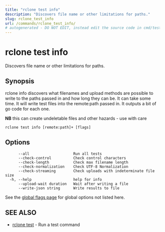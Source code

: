 ```yaml
---
title: "rclone test info"
description: "Discovers file name or other limitations for paths."
slug: rclone_test_info
url: /commands/rclone_test_info/
# autogenerated - DO NOT EDIT, instead edit the source code in cmd/test/info/ and as part of making a release run "make commanddocs"
---
```

# rclone test info

Discovers file name or other limitations for paths.

## Synopsis

rclone info discovers what filenames and upload methods are possible
to write to the paths passed in and how long they can be.  It can take some
time.  It will write test files into the remote:path passed in.  It outputs
a bit of go code for each one.

**NB** this can create undeletable files and other hazards - use with care


```
rclone test info [remote:path]+ [flags]
```

## Options

```
      --all                    Run all tests
      --check-control          Check control characters
      --check-length           Check max filename length
      --check-normalization    Check UTF-8 Normalization
      --check-streaming        Check uploads with indeterminate file size
  -h, --help                   help for info
      --upload-wait duration   Wait after writing a file
      --write-json string      Write results to file
```

See the [global flags page](/flags/) for global options not listed here.

## SEE ALSO

* [rclone test](/commands/rclone_test/)	 - Run a test command

